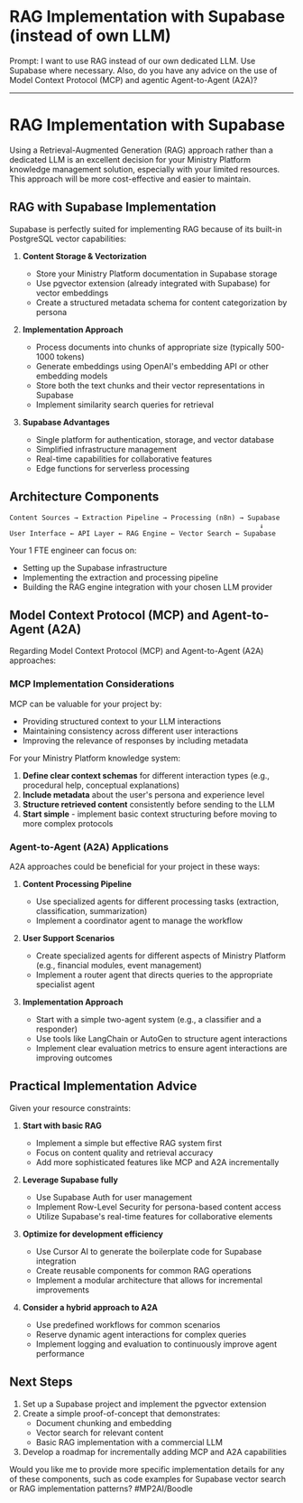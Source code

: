 # RAG Implementation with Supabase (instead of own LLM)

Prompt: I want to use RAG instead of our own dedicated LLM. Use Supabase where necessary. Also, do you have any advice on the use of Model Context Protocol (MCP) and agentic Agent-to-Agent (A2A)?

- - -
# RAG Implementation with Supabase

Using a Retrieval-Augmented Generation (RAG) approach rather than a dedicated LLM is an excellent decision for your Ministry Platform knowledge management solution, especially with your limited resources. This approach will be more cost-effective and easier to maintain.

## RAG with Supabase Implementation

Supabase is perfectly suited for implementing RAG because of its built-in PostgreSQL vector capabilities:

1. **Content Storage & Vectorization**
   - Store your Ministry Platform documentation in Supabase storage
   - Use pgvector extension (already integrated with Supabase) for vector embeddings
   - Create a structured metadata schema for content categorization by persona

2. **Implementation Approach**
   - Process documents into chunks of appropriate size (typically 500-1000 tokens)
   - Generate embeddings using OpenAI's embedding API or other embedding models
   - Store both the text chunks and their vector representations in Supabase
   - Implement similarity search queries for retrieval

3. **Supabase Advantages**
   - Single platform for authentication, storage, and vector database
   - Simplified infrastructure management
   - Real-time capabilities for collaborative features
   - Edge functions for serverless processing

## Architecture Components

```
Content Sources → Extraction Pipeline → Processing (n8n) → Supabase
                                                              ↓
User Interface ← API Layer ← RAG Engine ← Vector Search ← Supabase
```

Your 1 FTE engineer can focus on:
- Setting up the Supabase infrastructure
- Implementing the extraction and processing pipeline
- Building the RAG engine integration with your chosen LLM provider

## Model Context Protocol (MCP) and Agent-to-Agent (A2A)

Regarding Model Context Protocol (MCP) and Agent-to-Agent (A2A) approaches:

### MCP Implementation Considerations

MCP can be valuable for your project by:
- Providing structured context to your LLM interactions
- Maintaining consistency across different user interactions
- Improving the relevance of responses by including metadata

For your Ministry Platform knowledge system:
1. **Define clear context schemas** for different interaction types (e.g., procedural help, conceptual explanations)
2. **Include metadata** about the user's persona and experience level
3. **Structure retrieved content** consistently before sending to the LLM
4. **Start simple** - implement basic context structuring before moving to more complex protocols

### Agent-to-Agent (A2A) Applications

A2A approaches could be beneficial for your project in these ways:

1. **Content Processing Pipeline**
   - Use specialized agents for different processing tasks (extraction, classification, summarization)
   - Implement a coordinator agent to manage the workflow

2. **User Support Scenarios**
   - Create specialized agents for different aspects of Ministry Platform (e.g., financial modules, event management)
   - Implement a router agent that directs queries to the appropriate specialist agent

3. **Implementation Approach**
   - Start with a simple two-agent system (e.g., a classifier and a responder)
   - Use tools like LangChain or AutoGen to structure agent interactions
   - Implement clear evaluation metrics to ensure agent interactions are improving outcomes

## Practical Implementation Advice

Given your resource constraints:

1. **Start with basic RAG**
   - Implement a simple but effective RAG system first
   - Focus on content quality and retrieval accuracy
   - Add more sophisticated features like MCP and A2A incrementally

2. **Leverage Supabase fully**
   - Use Supabase Auth for user management
   - Implement Row-Level Security for persona-based content access
   - Utilize Supabase's real-time features for collaborative elements

3. **Optimize for development efficiency**
   - Use Cursor AI to generate the boilerplate code for Supabase integration
   - Create reusable components for common RAG operations
   - Implement a modular architecture that allows for incremental improvements

4. **Consider a hybrid approach to A2A**
   - Use predefined workflows for common scenarios
   - Reserve dynamic agent interactions for complex queries
   - Implement logging and evaluation to continuously improve agent performance

## Next Steps

1. Set up a Supabase project and implement the pgvector extension
2. Create a simple proof-of-concept that demonstrates:
   - Document chunking and embedding
   - Vector search for relevant content
   - Basic RAG implementation with a commercial LLM
3. Develop a roadmap for incrementally adding MCP and A2A capabilities

Would you like me to provide more specific implementation details for any of these components, such as code examples for Supabase vector search or RAG implementation patterns?
#MP2AI/Boodle